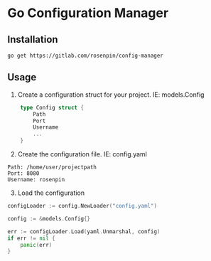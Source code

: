 # Go Configuration Manager

## Installation
```go get https://gitlab.com/rosenpin/config-manager```

## Usage
1. Create a configuration struct for your project. IE: models.Config
``` go
    type Config struct {
        Path
        Port
        Username
        ...
    }
```
2. Create the configuration file. IE: config.yaml
```
Path: /home/user/projectpath
Port: 8080
Username: rosenpin
```
3. Load the configuration
``` go
configLoader := config.NewLoader("config.yaml")

config := &models.Config{}

err := configLoader.Load(yaml.Unmarshal, config) 
if err != nil {
    panic(err)
}
```

